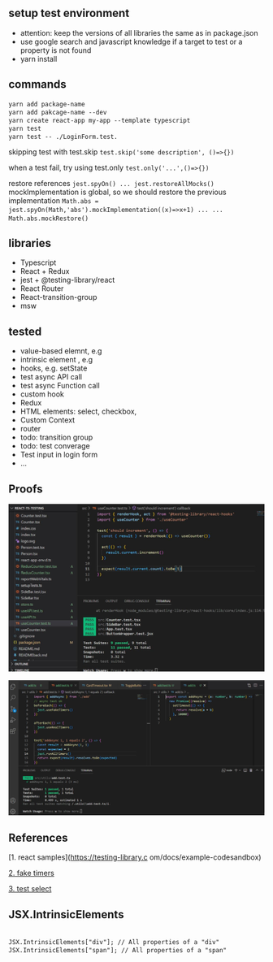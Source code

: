 ## setup test environment

- attention: keep the versions of all libraries the same as in package.json
- use google search and javascript knowledge if a target to test or a property is not found
- yarn install

## commands

```
yarn add package-name
yarn add pakcage-name --dev
yarn create react-app my-app --template typescript
yarn test
yarn test -- ./LoginForm.test.

```

skipping test with test.skip
`test.skip('some description', ()=>{})`

when a test fail, try using test.only
`test.only('...',()=>{})`

restore references
`jest.spyOn() ... jest.restoreAllMocks()`
mockImplementation is global, so we should restore the previous implementation
`Math.abs = jest.spyOn(Math,'abs').mockImplementation((x)=>x+1) ... ... Math.abs.mockRestore()`

## libraries

- Typescript
- React + Redux
- jest + @testing-library/react
- React Router
- React-transition-group
- msw

## tested

- value-based elemnt, e.g <CustomCompnent />
- intrinsic element , e.g <div >
- hooks, e.g. setState
- test async API call
- test async Function call
- custom hook
- Redux
- HTML elements: select, checkbox,
- Custom Context
- router
- todo: transition group
- todo: test converage
- Test input in login form
- ...

## Proofs

![test-result](./public/screenshot.jpg)

![async-test](./public/async-function-test.jpg)

## References

[1. react samples](https://testing-library.c
om/docs/example-codesandbox)

[2. fake timers](https://onestepcode.com/testing-library-user-event-with-fake-timers)

[3. test select](https://cathalmacdonnacha.com/how-to-test-a-select-element-with-react-testing-library)

## JSX.IntrinsicElements

```

JSX.IntrinsicElements["div"]; // All properties of a "div"
JSX.IntrinsicElements["span"]; // All properties of a "span"

```
